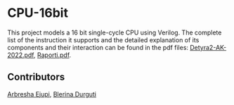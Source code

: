 # CPU-16bit


This project models a 16 bit single-cycle CPU using Verilog. The complete list of the instruction it supports and the detailed explanation of its components and their interaction can be found in the pdf files: [Detyra2-AK-2022.pdf](https://github.com/arbreshaejupi/CPU-16bits/files/9494894/Detyra2-AK-2022.pdf), 
[Raporti.pdf](https://github.com/arbreshaejupi/CPU-16bits/files/9494898/Raporti.pdf).

## Contributors
[Arbresha Ejupi](https://github.com/arbreshaejupi), [Blerina Durguti](https://github.com/blerinadurguti)
